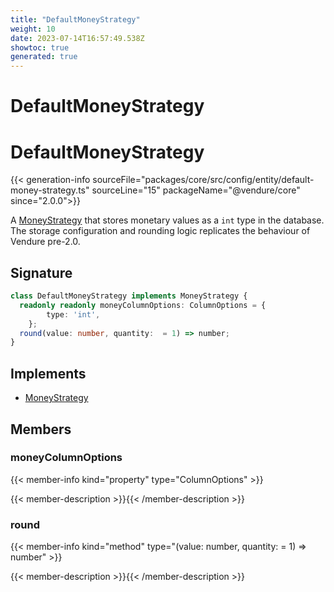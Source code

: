 ```yaml
---
title: "DefaultMoneyStrategy"
weight: 10
date: 2023-07-14T16:57:49.538Z
showtoc: true
generated: true
---
```

<!-- This file was generated from the Vendure source. Do not modify. Instead, re-run the "docs:build" script -->

# DefaultMoneyStrategy
<div class="symbol">


# DefaultMoneyStrategy

{{< generation-info sourceFile="packages/core/src/config/entity/default-money-strategy.ts" sourceLine="15" packageName="@vendure/core" since="2.0.0">}}

A <a href='/typescript-api/money/money-strategy#moneystrategy'>MoneyStrategy</a> that stores monetary values as a `int` type in the database.
The storage configuration and rounding logic replicates the behaviour of Vendure pre-2.0.

## Signature

```TypeScript
class DefaultMoneyStrategy implements MoneyStrategy {
  readonly readonly moneyColumnOptions: ColumnOptions = {
        type: 'int',
    };
  round(value: number, quantity:  = 1) => number;
}
```
## Implements

 * <a href='/typescript-api/money/money-strategy#moneystrategy'>MoneyStrategy</a>


## Members

### moneyColumnOptions

{{< member-info kind="property" type="ColumnOptions"  >}}

{{< member-description >}}{{< /member-description >}}

### round

{{< member-info kind="method" type="(value: number, quantity:  = 1) => number"  >}}

{{< member-description >}}{{< /member-description >}}


</div>
